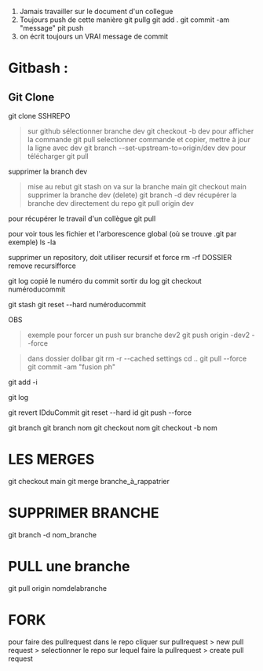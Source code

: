 1. Jamais travailler sur le document d'un collegue
2. Toujours push de cette manière
git pullg
git add .
git commit -am "message"
pit push
3. on écrit toujours un VRAI message de commit


# Gitbash : 

## Git Clone
git clone SSHREPO
> sur github sélectionner branche dev
git checkout -b dev
> pour afficher la commande
git pull
> selectionner commande et copier, mettre à jour la ligne avec dev
git branch --set-upstream-to=origin/dev dev
> pour télécharger
git pull



supprimer la branch dev
> mise au rebut
git stash 
> on va sur la branche main
git checkout main
> supprimer la branche dev (delete)
git branch -d dev
> récupérer la branche dev directement du repo
git pull origin dev

pour récupérer le travail d'un collègue
git pull


pour voir tous les fichier et l'arborescence global (où se trouve .git par exemple)
ls -la


supprimer un repository, doit utiliser recursif et force
rm -rf DOSSIER
remove recursifforce


git log
copié le numéro du commit
sortir du log
git checkout numéroducommit 


git stash
git reset --hard numéroducommit


OBS 
> exemple pour forcer un push sur branche dev2
git push origin -dev2 --force


> dans dossier dolibar
git rm -r --cached settings
cd ..
git pull --force
git commit -am "fusion ph"


git add -i


git log

git revert IDduCommit
git reset --hard id
git push --force

git branch
git branch nom
git checkout nom
git checkout -b nom

# LES MERGES
git checkout main
git merge branche_à_rappatrier

# SUPPRIMER BRANCHE
git branch -d nom_branche


# PULL une branche
git pull origin nomdelabranche




# FORK

pour faire des pullrequest
dans le repo cliquer sur pullrequest > new pull request > selectionner le repo sur lequel faire la pullrequest > create pull request
